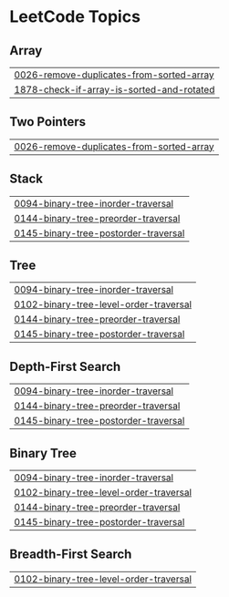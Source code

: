 

<!---LeetCode Topics Start-->
# LeetCode Topics
## Array
|  |
| ------- |
| [0026-remove-duplicates-from-sorted-array](https://github.com/Swaru09/leetcode/tree/master/0026-remove-duplicates-from-sorted-array) |
| [1878-check-if-array-is-sorted-and-rotated](https://github.com/Swaru09/leetcode/tree/master/1878-check-if-array-is-sorted-and-rotated) |
## Two Pointers
|  |
| ------- |
| [0026-remove-duplicates-from-sorted-array](https://github.com/Swaru09/leetcode/tree/master/0026-remove-duplicates-from-sorted-array) |
## Stack
|  |
| ------- |
| [0094-binary-tree-inorder-traversal](https://github.com/Swaru09/leetcode/tree/master/0094-binary-tree-inorder-traversal) |
| [0144-binary-tree-preorder-traversal](https://github.com/Swaru09/leetcode/tree/master/0144-binary-tree-preorder-traversal) |
| [0145-binary-tree-postorder-traversal](https://github.com/Swaru09/leetcode/tree/master/0145-binary-tree-postorder-traversal) |
## Tree
|  |
| ------- |
| [0094-binary-tree-inorder-traversal](https://github.com/Swaru09/leetcode/tree/master/0094-binary-tree-inorder-traversal) |
| [0102-binary-tree-level-order-traversal](https://github.com/Swaru09/leetcode/tree/master/0102-binary-tree-level-order-traversal) |
| [0144-binary-tree-preorder-traversal](https://github.com/Swaru09/leetcode/tree/master/0144-binary-tree-preorder-traversal) |
| [0145-binary-tree-postorder-traversal](https://github.com/Swaru09/leetcode/tree/master/0145-binary-tree-postorder-traversal) |
## Depth-First Search
|  |
| ------- |
| [0094-binary-tree-inorder-traversal](https://github.com/Swaru09/leetcode/tree/master/0094-binary-tree-inorder-traversal) |
| [0144-binary-tree-preorder-traversal](https://github.com/Swaru09/leetcode/tree/master/0144-binary-tree-preorder-traversal) |
| [0145-binary-tree-postorder-traversal](https://github.com/Swaru09/leetcode/tree/master/0145-binary-tree-postorder-traversal) |
## Binary Tree
|  |
| ------- |
| [0094-binary-tree-inorder-traversal](https://github.com/Swaru09/leetcode/tree/master/0094-binary-tree-inorder-traversal) |
| [0102-binary-tree-level-order-traversal](https://github.com/Swaru09/leetcode/tree/master/0102-binary-tree-level-order-traversal) |
| [0144-binary-tree-preorder-traversal](https://github.com/Swaru09/leetcode/tree/master/0144-binary-tree-preorder-traversal) |
| [0145-binary-tree-postorder-traversal](https://github.com/Swaru09/leetcode/tree/master/0145-binary-tree-postorder-traversal) |
## Breadth-First Search
|  |
| ------- |
| [0102-binary-tree-level-order-traversal](https://github.com/Swaru09/leetcode/tree/master/0102-binary-tree-level-order-traversal) |
<!---LeetCode Topics End-->
